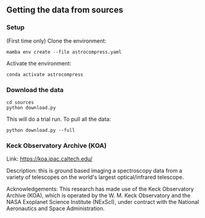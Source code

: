 
## Getting the data from sources

### Setup

(First time only) Clone the environment:

```
mamba env create --file astrocompress.yaml
```

Activate the environment:

```
conda activate astrocompress
```

### Download the data

```
cd sources
python download.py
```
This will do a trial run. To pull all the data:

```
python download.py --full
```


### Keck Observatory Archive (KOA)

Link: https://koa.ipac.caltech.edu/

Description: this is ground based imaging a spectroscopy data from a variety of telescopes on the world's largest optical/infrared telescope.

Acknowledgements: This research has made use of the Keck Observatory Archive (KOA), which is operated by the W. M. Keck Observatory and the NASA Exoplanet Science Institute (NExScI), under contract with the National Aeronautics and Space Administration.